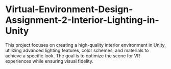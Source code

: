 # Virtual-Environment-Design-Assignment-2-Interior-Lighting-in-Unity
This project focuses on creating a high-quality interior environment in Unity, utilizing advanced lighting features, color schemes, and materials to achieve a specific look. The goal is to optimize the scene for VR experiences while ensuring visual fidelity.
